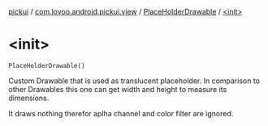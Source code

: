 [pickui](../../index.md) / [com.lovoo.android.pickui.view](../index.md) / [PlaceHolderDrawable](index.md) / [&lt;init&gt;](./-init-.md)

# &lt;init&gt;

`PlaceHolderDrawable()`

Custom Drawable that is used as translucent placeholder.
In comparison to other Drawables this one can get
width and height to measure its dimensions.

It draws nothing therefor aplha channel and color filter are ignored.

